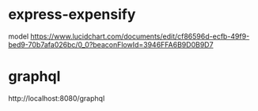# express-expensify

model
https://www.lucidchart.com/documents/edit/cf86596d-ecfb-49f9-bed9-70b7afa026bc/0_0?beaconFlowId=3946FFA6B9D0B9D7

# graphql
http://localhost:8080/graphql



